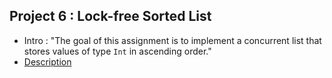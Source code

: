 ## Project 6 : Lock-free Sorted List

* Intro : "The goal of this assignment is to implement a concurrent list that stores values of type `Int` in ascending order."
* [Description](http://lara.epfl.ch/w/parcon18:project6)
